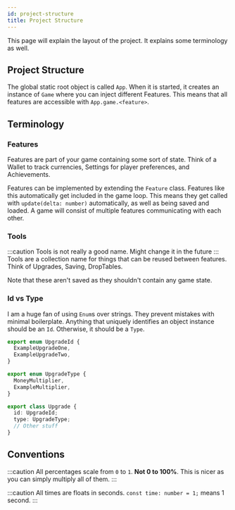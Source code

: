 ```yaml
---
id: project-structure
title: Project Structure
---
```


This page will explain the layout of the project. It explains some terminology as well.

## Project Structure
The global static root object is called `App`.
When it is started, it creates an instance of `Game` where you can inject different Features.
This means that all features are accessible with `App.game.<feature>`.


## Terminology
### Features
Features are part of your game containing some sort of state.
Think of a Wallet to track currencies, Settings for player preferences, and Achievements.

Features can be implemented by extending the `Feature` class.
Features like this automatically get included in the game loop.
This means they get called with `update(delta: number)` automatically, as well as being saved and loaded.
A game will consist of multiple features communicating with each other.

### Tools
:::caution
Tools is not really a good name. Might change it in the future
:::
Tools are a collection name for things that can be reused between features.
Think of Upgrades, Saving, DropTables.

Note that these aren't saved as they shouldn't contain any game state.

### Id vs Type
I am a huge fan of using `Enum`s over strings. They prevent mistakes with minimal boilerplate.
Anything that uniquely identifies an object instance should be an `Id`. Otherwise, it should be a `Type`.

```ts
export enum UpgradeId {
  ExampleUpgradeOne,
  ExampleUpgradeTwo,
}

export enum UpgradeType {
  MoneyMultiplier,
  ExampleMultiplier,
}

export class Upgrade {
  id: UpgradeId;
  type: UpgradeType;
  // Other stuff
}
```

## Conventions
:::caution
All percentages scale from `0` to `1`. **Not 0 to 100%**. This is nicer as you can simply multiply all of them.
:::

:::caution
All times are floats in seconds.
`const time: number = 1;` means 1 second.
:::
